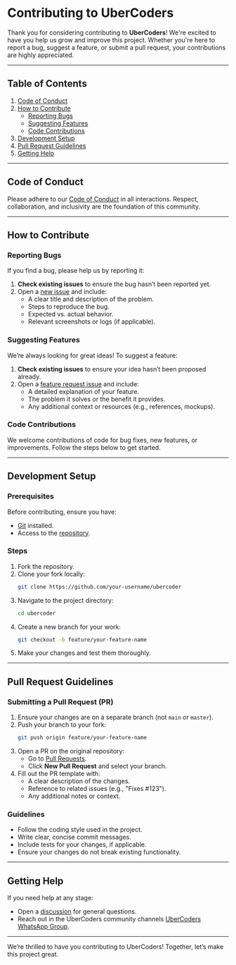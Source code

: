 # Contributing to UberCoders

Thank you for considering contributing to **UberCoders**! We're excited to have you help us grow and improve this project. Whether you're here to report a bug, suggest a feature, or submit a pull request, your contributions are highly appreciated.

---

## Table of Contents

1. [Code of Conduct](#code-of-conduct)
2. [How to Contribute](#how-to-contribute)
    - [Reporting Bugs](#reporting-bugs)
    - [Suggesting Features](#suggesting-features)
    - [Code Contributions](#code-contributions)
3. [Development Setup](#development-setup)
4. [Pull Request Guidelines](#pull-request-guidelines)
5. [Getting Help](#getting-help)

---

## Code of Conduct

Please adhere to our [Code of Conduct](CODE_OF_CONDUCT.md) in all interactions. Respect, collaboration, and inclusivity are the foundation of this community.

---

## How to Contribute

### Reporting Bugs
If you find a bug, please help us by reporting it:
1. **Check existing issues** to ensure the bug hasn’t been reported yet.
2. Open a [new issue](https://github.com/thedipankarroy/ubercoder/issues) and include:
    - A clear title and description of the problem.
    - Steps to reproduce the bug.
    - Expected vs. actual behavior.
    - Relevant screenshots or logs (if applicable).

### Suggesting Features
We’re always looking for great ideas! To suggest a feature:
1. **Check existing issues** to ensure your idea hasn’t been proposed already.
2. Open a [feature request issue](https://github.com/thedipankarroy/ubercoder/issues) and include:
    - A detailed explanation of your feature.
    - The problem it solves or the benefit it provides.
    - Any additional context or resources (e.g., references, mockups).

### Code Contributions
We welcome contributions of code for bug fixes, new features, or improvements. Follow the steps below to get started.

---

## Development Setup

### Prerequisites
Before contributing, ensure you have:
- [Git](https://git-scm.com/) installed.
- Access to the [repository](https://github.com/thedipankarroy/ubercoder).

### Steps
1. Fork the repository.
2. Clone your fork locally:
   ```bash
   git clone https://github.com/your-username/ubercoder
   ```
3. Navigate to the project directory:
   ```bash
   cd ubercoder
   ```
4. Create a new branch for your work:
   ```bash
   git checkout -b feature/your-feature-name
   ```
5. Make your changes and test them thoroughly.

---

## Pull Request Guidelines

### Submitting a Pull Request (PR)
1. Ensure your changes are on a separate branch (not `main` or `master`).
2. Push your branch to your fork:
   ```bash
   git push origin feature/your-feature-name
   ```
3. Open a PR on the original repository:
   - Go to [Pull Requests](https://github.com/thedipankarroy/ubercoder/pulls).
   - Click **New Pull Request** and select your branch.
4. Fill out the PR template with:
    - A clear description of the changes.
    - Reference to related issues (e.g., "Fixes #123").
    - Any additional notes or context.

### Guidelines
- Follow the coding style used in the project.
- Write clear, concise commit messages.
- Include tests for your changes, if applicable.
- Ensure your changes do not break existing functionality.

---

## Getting Help

If you need help at any stage:
- Open a [discussion](https://github.com/thedipankarroy/ubercoder/discussions) for general questions.
- Reach out in the UberCoders community channels [UberCoders WhatsApp Group](https://chat.whatsapp.com/Egzobar83QXIfqk1T2eAyI).

---

We’re thrilled to have you contributing to UberCoders! Together, let’s make this project great.
